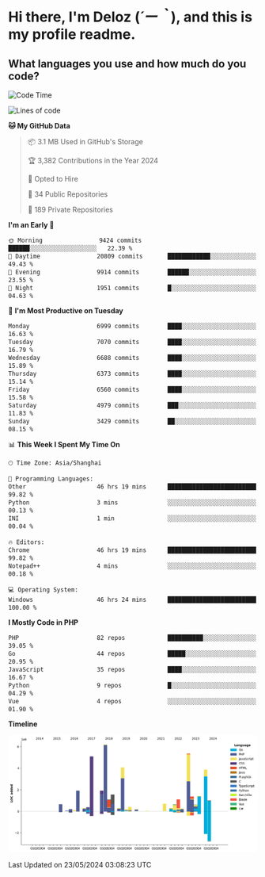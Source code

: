 # **Hi there, I'm Deloz (*´ー｀*), and this is my profile readme.**

## **What languages you use and how much do you code?**

<!--START_SECTION:waka-->
![Code Time](http://img.shields.io/badge/Code%20Time-4%2C040%20hrs%2025%20mins-blue)

![Lines of code](https://img.shields.io/badge/From%20Hello%20World%20I%27ve%20Written-41.0%20million%20lines%20of%20code-blue)

**🐱 My GitHub Data** 

> 📦 3.1 MB Used in GitHub's Storage 
 > 
> 🏆 3,382 Contributions in the Year 2024
 > 
> 💼 Opted to Hire
 > 
> 📜 34 Public Repositories 
 > 
> 🔑 189 Private Repositories 
 > 
**I'm an Early 🐤** 

```text
🌞 Morning                9424 commits        ██████░░░░░░░░░░░░░░░░░░░   22.39 % 
🌆 Daytime                20809 commits       ████████████░░░░░░░░░░░░░   49.43 % 
🌃 Evening                9914 commits        ██████░░░░░░░░░░░░░░░░░░░   23.55 % 
🌙 Night                  1951 commits        █░░░░░░░░░░░░░░░░░░░░░░░░   04.63 % 
```
📅 **I'm Most Productive on Tuesday** 

```text
Monday                   6999 commits        ████░░░░░░░░░░░░░░░░░░░░░   16.63 % 
Tuesday                  7070 commits        ████░░░░░░░░░░░░░░░░░░░░░   16.79 % 
Wednesday                6688 commits        ████░░░░░░░░░░░░░░░░░░░░░   15.89 % 
Thursday                 6373 commits        ████░░░░░░░░░░░░░░░░░░░░░   15.14 % 
Friday                   6560 commits        ████░░░░░░░░░░░░░░░░░░░░░   15.58 % 
Saturday                 4979 commits        ███░░░░░░░░░░░░░░░░░░░░░░   11.83 % 
Sunday                   3429 commits        ██░░░░░░░░░░░░░░░░░░░░░░░   08.15 % 
```


📊 **This Week I Spent My Time On** 

```text
🕑︎ Time Zone: Asia/Shanghai

💬 Programming Languages: 
Other                    46 hrs 19 mins      █████████████████████████   99.82 % 
Python                   3 mins              ░░░░░░░░░░░░░░░░░░░░░░░░░   00.13 % 
INI                      1 min               ░░░░░░░░░░░░░░░░░░░░░░░░░   00.04 % 

🔥 Editors: 
Chrome                   46 hrs 19 mins      █████████████████████████   99.82 % 
Notepad++                4 mins              ░░░░░░░░░░░░░░░░░░░░░░░░░   00.18 % 

💻 Operating System: 
Windows                  46 hrs 24 mins      █████████████████████████   100.00 % 
```

**I Mostly Code in PHP** 

```text
PHP                      82 repos            ██████████░░░░░░░░░░░░░░░   39.05 % 
Go                       44 repos            █████░░░░░░░░░░░░░░░░░░░░   20.95 % 
JavaScript               35 repos            ████░░░░░░░░░░░░░░░░░░░░░   16.67 % 
Python                   9 repos             █░░░░░░░░░░░░░░░░░░░░░░░░   04.29 % 
Vue                      4 repos             ░░░░░░░░░░░░░░░░░░░░░░░░░   01.90 % 
```



**Timeline**

![Lines of Code chart](https://raw.githubusercontent.com/deloz/deloz/main/assets/bar_graph.png)


 Last Updated on 23/05/2024 03:08:23 UTC
<!--END_SECTION:waka-->
